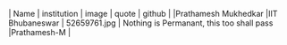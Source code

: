 |  Name 	            |  institution	 | image  	    |  quote 	                                  | github   	  |
|Prathamesh Mukhedkar	|IIT Bhubaneswar | 52659761.jpg | Nothing is Permanant, this too shall pass |Prathamesh-M	|
